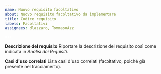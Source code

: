 ```yaml
---
name: Nuovo requisito facoltativo
about: Nuovo requisito facoltativo da implementare
title: Codice requisito
labels: Facoltativi
assignees: dlazzaro, TommasoAzz

---
```


**Descrizione del requisito**
Riportare la descrizione del requisito così come indicata in *Analisi dei Requisiti*.

**Casi d'uso correlati**
Lista casi d'uso correlati (facoltativo, poiché già presente nel tracciamento).
